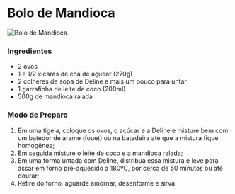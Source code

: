 # Bolo de Mandioca 

![Bolo de Mandioca](https://cooknenjoy.com/wp-content/uploads/2017/05/bolo-de-mandioca.jpg)

### Ingredientes

- 2 ovos
- 1 e 1/2 xícaras de chá de açúcar (270g)
- 2 colheres de sopa de Deline e mais um pouco para untar
- 1 garrafinha de leite de coco (200ml)
- 500g de mandioca ralada

### Modo de Preparo

1. Em uma tigela, coloque os ovos, o açúcar e a Deline e misture bem com um batedor de arame (fouet) ou na batedeira até que a mistura fique homogênea;
2. Em seguida misture o leite de coco e a mandioca ralada;
3. Em uma forma untada com Deline, distribua essa mistura e leve para assar em forno pré-aquecido a 180ºC, por cerca de 50 minutos ou até dourar;
4. Retire do forno, aguarde amornar, desenforme e sirva.
